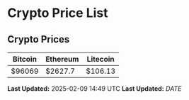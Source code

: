 # Crypto Price List

## Crypto Prices
| Bitcoin | Ethereum | Litecoin |
| ------- | -------- | -------- |
| $96069 | $2627.7 | $106.13 |
**Last Updated:** 2025-02-09 14:49 UTC
**Last Updated:** $DATE$
